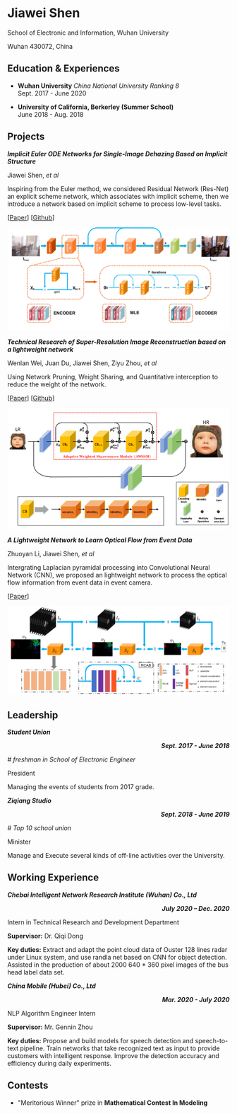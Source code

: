 # Jiawei Shen

School of Electronic and Information, Wuhan University

Wuhan 430072, China



## Education & Experiences

- **Wuhan University** *China National University Ranking 8* <br/>
Sept. 2017 - June 2020

- **University of California, Berkerley (Summer School)** <br/>
June 2018 - Aug. 2018

## Projects

<ProjectCard image="/projects/1.png" hideBorder=true>

  ***Implicit Euler ODE Networks for Single-Image Dehazing Based on Implicit Structure***

  Jiawei Shen, *et al*

 Inspiring from the Euler method, we considered Residual Network (Res-Net) an explicit scheme network, which associates with implicit scheme,
 then we introduce a network based on implicit scheme to process low-level tasks.


  [[Paper](https://openaccess.thecvf.com/content_CVPRW_2020/papers/w14/Shen_Implicit_Euler_ODE_Networks_for_Single-Image_Dehazing_CVPRW_2020_paper.pdf)]
  [[Github](https://github.com/Jiawei-Shen/MI-Net)]

  ![Image text](/article/MI.png)

</ProjectCard>


<ProjectCard hideBorder=true>

 ***Technical Research of Super-Resolution Image Reconstruction based on a lightweight network***

  Wenlan Wei, Juan Du, Jiawei Shen, Ziyu Zhou, *et al*

  Using Network Pruning, Weight Sharing, and Quantitative interception to reduce the weight of the network.

  [[Paper](https://ieeexplore.ieee.org/abstract/document/9045996)]
  [[Github](https://github.com/weiwenlan/Mobile-Lightweight-Super-Resolution-Construction-System)]

  ![Image text](/article/SR.png)


</ProjectCard>


<ProjectCard hideBorder=true>

  ***A Lightweight Network to Learn Optical Flow from Event Data***

  Zhuoyan Li, Jiawei Shen, *et al*

  Intergrating Laplacian pyramidal processing into Convolutional Neural Network (CNN), we proposed an lightweight network to process the optical flow
  information from event data in event camera.

  [[Paper](/article/ICPR20_2424_FI.pdf)]

  ![Image text](/article/Event.png)


</ProjectCard>


## Leadership

<ProjectCard hideBorder=true>

  ***Student Union  <p align="right">Sept. 2017 - June 2018</p>*** *# freshman in School of Electronic Engineer*

  President  

  Managing the events of students from 2017 grade.   

</ProjectCard>

<ProjectCard hideBorder=true>

  ***Ziqiang Studio  <p align="right">Sept. 2018 - June 2019</p>*** *# Top 10 school union*

  Minister  

  Manage and Execute several kinds of off-line activities over the University.   

</ProjectCard>

## Working Experience

<ProjectCard hideBorder=true>

  ***Chebai Intelligent Network Research Institute (Wuhan) Co., Ltd   <p align="right">July 2020 – Dec. 2020</p>***  

  Intern in Technical Research and Development Department 

  **Supervisor:** Dr. Qiqi Dong

  **Key duties:** Extract and adapt the point cloud data of Ouster 128 lines radar under Linux system, and use randla net based on CNN for object detection. Assisted in the production of about 2000 640 * 360 pixel images of the bus head label data set.  

</ProjectCard>

<ProjectCard hideBorder=true>

  ***China Mobile (Hubei) Co., Ltd    <p align="right"> Mar. 2020 - July 2020</p>***

  NLP Algorithm Engineer Intern 

  **Supervisor:** Mr. Gennin Zhou

  **Key duties:** Propose and build models for speech detection and speech-to-text pipeline. Train networks that take recognized text as input to provide customers with intelligent response. Improve the detection accuracy and efficiency during daily experiments.

</ProjectCard>


## Contests

- "Meritorious Winner" prize in **Mathematical Contest In Modeling**
